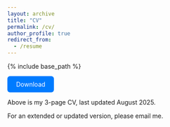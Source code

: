 ```yaml
---
layout: archive
title: "CV"
permalink: /cv/
author_profile: true
redirect_from:
  - /resume
---
```


{% include base_path %}

<a href="Arash_Pourdamghani_CV.pdf" style="display:inline-block;padding:10px 20px;background:#007BFF;color:#fff;border-radius:6px;text-decoration:none;">Download</a>

Above is my 3-page CV, last updated August 2025.

For an extended or updated version, please email me.
